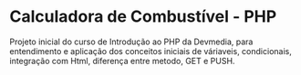 # Calculadora de Combustível - PHP
 Projeto inicial do curso de Introdução ao PHP da Devmedia, para entendimento e aplicação dos conceitos  iniciais de váriaveis, condicionais, integração com Html, diferença entre metodo, GET e PUSH.
